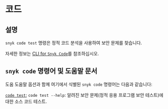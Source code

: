 # 코드

## 설명

`snyk code test` 명령은 정적 코드 분석을 사용하여 보안 문제를 찾습니다.

자세한 정보는 [CLI for `Snyk Code`](https://docs.snyk.io/snyk-cli/scan-and-maintain-projects-using-the-cli/using-snyk-code-from-the-cli)를 참조하십시오.

## `snyk code` 명령어 및 도움말 문서

도움 도움말 옵션과 함께 여기에서 식별된 `snyk code` 명령어는 다음과 같습니다:

[`code test`](code-test.md); `code test --help`: 알려진 보안 문제(정적 응용 프로그램 보안 테스트)에 대한 소스 코드 테스트.